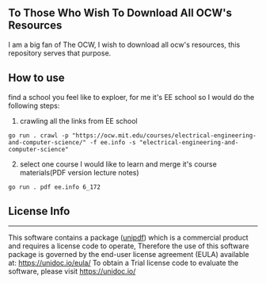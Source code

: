 ## To Those Who Wish To Download All OCW's Resources

I am a big fan of The OCW, I wish to download all ocw's resources, this repository serves that purpose.


## How to use

find a school you feel like to exploer, for me it's EE school so I would do the following steps:
1. crawling all the links from EE school
```
go run . crawl -p "https://ocw.mit.edu/courses/electrical-engineering-and-computer-science/" -f ee.info -s "electrical-engineering-and-computer-science"
```

2. select one course I would like to learn and merge it's course materials(PDF version lecture notes)

```
go run . pdf ee.info 6_172

```

## License Info
---
This software contains a package ([unipdf](https://github.com/unidoc/unipdf)) which is a commercial product and requires a license code to operate, 
Therefore the use of this software package is governed by the end-user license agreement (EULA) available at: https://unidoc.io/eula/
To obtain a Trial license code to evaluate the software, please visit https://unidoc.io/